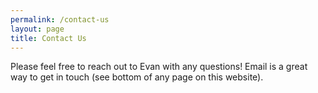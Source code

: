 ```yaml
---
permalink: /contact-us
layout: page
title: Contact Us
---
```


Please feel free to reach out to Evan with any questions!
Email is a great way to get in touch (see bottom of any page on this website).

